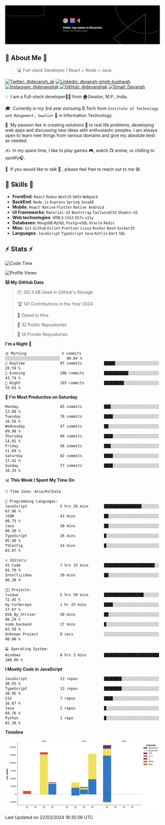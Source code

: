 ![Banner](./Devansh%20Singh%20Banner.png)

## 👋 About Me 👋

> 💻 Full-stack Developer | React + Node + Java

[![Twitter: @devansh_sk](https://img.shields.io/twitter/follow/devansh_sk?style=social)](https://twitter.com/devansh_sk)
[![Linkedin: devansh-singh-kushwah](https://img.shields.io/badge/-Devansh%20Singh%20Kushwah-blue?style=flat-square&logo=Linkedin&logoColor=white&link=https://www.linkedin.com/in/devanshsk/)](https://www.linkedin.com/in/devanshsk/)
[![Instagram: @devanshsk](https://img.shields.io/badge/-devanshsk-E4405F?style=flat-square&logo=instagram&logoColor=white)](https://instagram.com/devanshsk)
[![GitHub: @devanshsk](https://img.shields.io/github/followers/devanshsk?label=follow&style=social)](https://github.com/devanshsk)
[![Gmail: Devansh](https://img.shields.io/badge/Gmail-D14836?style=flat-square&logo=gmail&logoColor=white)](mailto:work.devanshsk@gmail.com)

💡 &nbsp;I am a Full-stack developer🧑‍💻 from 🏠Gwalior, M.P., India.

🎓 &nbsp;Currently in my 3rd year pursuing B.Tech from `Institute of Technology and Mangement, Gwalior` 🏫 in Information Technology.

🌱 &nbsp;My passion lies in creating solutions 🚩 to real life problems, developing web apps and discussing new ideas with enthusiastic peoples.
I am always open to learn new things from various domains and give my absolute best as needed.

✍️ &nbsp;In my spare time, I like to play games 🎮, watch 📺 anime, or chilling to spotify🎧.

💬 &nbsp;If you would like to talk 👋 , please feel free to reach out to me 😄.

##  🎉 Skills  🎉
- **FrontEnd**: `React` `Redux` `NextJS` `SASS` `Webpack`
- **BackEnd**: `Node.js` `Express` `Spring` `JavaEE`
- **Mobile**: `React Native` `Flutter` `Native Android`
- **UI Frameworks**: `Material-UI` `Bootstrap` `TailwindCSS` `Shadcn-UI`
- **Web technologies**: `HTML5` `CSS3` `ES7+` `a11y`
- **Databases**: `MongoDB` `MySQL` `PostgreSQL` `Oracle` `Redis`
- **Misc**: `Git` `Github` `Eslint` `Prettier` `Linux` `Docker` `Bash` `SocketIO`
- **Languages**: `JavaScript` `TypeScript` `Java` `Kotlin` `Dart` `SQL`

## ⚡ Stats ⚡
<!--START_SECTION:waka-->
![Code Time](http://img.shields.io/badge/Code%20Time-125%20hrs%2031%20mins-blue)

![Profile Views](http://img.shields.io/badge/Profile%20Views-11-blue)

**🐱 My GitHub Data** 

> 📦 261.5 kB Used in GitHub's Storage 
 > 
> 🏆 141 Contributions in the Year 2024
 > 
> 💼 Opted to Hire
 > 
> 📜 32 Public Repositories 
 > 
> 🔑 14 Private Repositories 
 > 
**I'm a Night 🦉** 

```text
🌞 Morning                3 commits           ░░░░░░░░░░░░░░░░░░░░░░░░░   00.64 % 
🌆 Daytime                97 commits          █████░░░░░░░░░░░░░░░░░░░░   20.59 % 
🌃 Evening                206 commits         ███████████░░░░░░░░░░░░░░   43.74 % 
🌙 Night                  165 commits         █████████░░░░░░░░░░░░░░░░   35.03 % 
```
📅 **I'm Most Productive on Saturday** 

```text
Monday                   65 commits          ███░░░░░░░░░░░░░░░░░░░░░░   13.80 % 
Tuesday                  78 commits          ████░░░░░░░░░░░░░░░░░░░░░   16.56 % 
Wednesday                47 commits          ██░░░░░░░░░░░░░░░░░░░░░░░   09.98 % 
Thursday                 66 commits          ████░░░░░░░░░░░░░░░░░░░░░   14.01 % 
Friday                   56 commits          ███░░░░░░░░░░░░░░░░░░░░░░   11.89 % 
Saturday                 82 commits          ████░░░░░░░░░░░░░░░░░░░░░   17.41 % 
Sunday                   77 commits          ████░░░░░░░░░░░░░░░░░░░░░   16.35 % 
```


📊 **This Week I Spent My Time On** 

```text
🕑︎ Time Zone: Asia/Kolkata

💬 Programming Languages: 
JavaScript               5 hrs 28 mins       █████████████████░░░░░░░░   67.96 % 
JSON                     42 mins             ██░░░░░░░░░░░░░░░░░░░░░░░   08.73 % 
Java                     30 mins             ██░░░░░░░░░░░░░░░░░░░░░░░   06.30 % 
TypeScript               26 mins             █░░░░░░░░░░░░░░░░░░░░░░░░   05.40 % 
TSConfig                 14 mins             █░░░░░░░░░░░░░░░░░░░░░░░░   03.07 % 

🔥 Editors: 
VS Code                  7 hrs 33 mins       ███████████████████████░░   93.70 % 
Intellijidea             30 mins             ██░░░░░░░░░░░░░░░░░░░░░░░   06.30 % 

🐱‍💻 Projects: 
luique                   5 hrs 50 mins       ██████████████████░░░░░░░   72.45 % 
my-turborepo             1 hr 25 mins        ████░░░░░░░░░░░░░░░░░░░░░   17.67 % 
DSA_By_Striver           30 mins             ██░░░░░░░░░░░░░░░░░░░░░░░   06.29 % 
node_backend             17 mins             █░░░░░░░░░░░░░░░░░░░░░░░░   03.58 % 
Unknown Project          0 secs              ░░░░░░░░░░░░░░░░░░░░░░░░░   00.00 % 

💻 Operating System: 
Windows                  8 hrs 3 mins        █████████████████████████   100.00 % 
```

**I Mostly Code in JavaScript** 

```text
JavaScript               13 repos            ████████░░░░░░░░░░░░░░░░░   30.95 % 
TypeScript               13 repos            ████████░░░░░░░░░░░░░░░░░   30.95 % 
CSS                      7 repos             ████░░░░░░░░░░░░░░░░░░░░░   16.67 % 
Java                     2 repos             █░░░░░░░░░░░░░░░░░░░░░░░░   04.76 % 
Python                   1 repo              █░░░░░░░░░░░░░░░░░░░░░░░░   02.38 % 
```



**Timeline**

![Lines of Code chart](https://raw.githubusercontent.com/DevanshSK/DevanshSK/main/assets/bar_graph.png)


 Last Updated on 22/03/2024 18:35:06 UTC
<!--END_SECTION:waka-->

